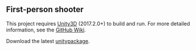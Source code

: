 
## First-person shooter

This project requires [Unity3D](http://unity3d.com/ "Unity3D home") (2017.2.0+) to build and run. 
For more detailed information, see the [GitHub Wiki](https://github.com/pepsm/FPS/wiki).

Download the latest [unitypackage]().
